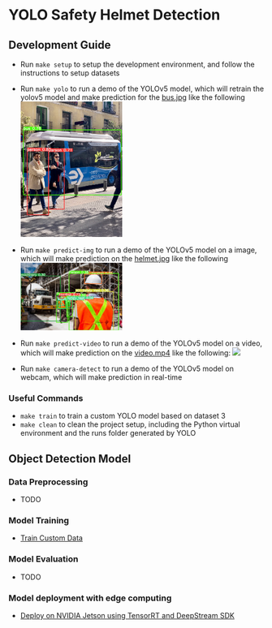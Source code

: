 # YOLO Safety Helmet Detection

## Development Guide
- Run `make setup` to setup the development environment, and follow the instructions to setup datasets
- Run `make yolo` to run a demo of the YOLOv5 model, which will retrain the yolov5 model and make prediction for the [bus.jpg](./src/assets/img/bus.jpg) like the following
    <img src="./docs/bus_prediction.jpg" width="200">

- Run `make predict-img` to run a demo of the YOLOv5 model on a image, which will make prediction on the [helmet.jpg](./src/assets/img/helmet.jpg) like the following
    <img src="./docs/helmet_demo_prediction.jpg" width="200">

- Run `make predict-video` to run a demo of the YOLOv5 model on a video, which will make prediction on the [video.mp4](./src/assets/video/video.mp4) like the following:
    <img src="./docs/video_demo_prediction.gif" width="200">

- Run `make camera-detect` to run a demo of the YOLOv5 model on webcam, which will make prediction in real-time

### Useful Commands
- `make train` to train a custom YOLO model based on dataset 3
- `make clean` to clean the project setup, including the Python virtual environment and the runs folder generated by YOLO

## Object Detection Model

### Data Preprocessing
- TODO


### Model Training
- [Train Custom Data](https://docs.ultralytics.com/yolov5/tutorials/train_custom_data/)


### Model Evaluation
- TODO


### Model deployment with edge computing
- [Deploy on NVIDIA Jetson using TensorRT and DeepStream SDK](https://docs.ultralytics.com/yolov5/tutorials/running_on_jetson_nano/)



